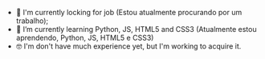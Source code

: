 
- 🔭 I'm currently locking for job (Estou atualmente procurando por um trabalho);
- 🌱 I’m currently learning Python, JS, HTML5 and CSS3 (Atualmente estou aprendendo, Python, JS, HTML5 e CSS3)
- 🤓 I'm don't have much experience yet, but I'm working to acquire it.
